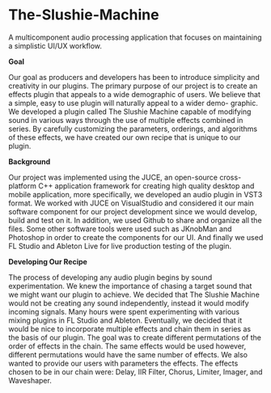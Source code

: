 # The-Slushie-Machine
A multicomponent audio processing application that focuses on maintaining a simplistic UI/UX workflow.

**Goal**

Our goal as producers and developers has been to introduce simplicity and creativity in our plugins. The primary purpose of our project is to create an effects plugin that appeals to a wide demographic of users. We believe that a simple, easy to use plugin will naturally appeal to a wider demo-
graphic. We developed a plugin called The Slushie Machine capable of modifying sound in various ways through the use of multiple effects combined in series. By carefully customizing the parameters, orderings, and algorithms of these effects, we have created our own recipe that is unique to our plugin.

**Background**

Our project was implemented using the JUCE, an open-source cross-platform C++ application framework for creating high quality desktop and mobile application, more specifically, we developed an audio plugin in VST3 format. We worked with JUCE on VisualStudio and considered it our main software component for our project development since we would develop, build and test on it. In addition, we used Github  to share and organize all the files. Some other software tools were used such as JKnobMan and Photoshop in order to create the components for our UI. And finally we used FL Studio and Ableton Live for live production testing of the plugin. 

**Developing Our Recipe**

The process of developing any audio plugin begins by sound experimentation. We knew the importance of chasing a target sound that we might want our plugin to achieve. We decided that The Slushie Machine would not be creating any sound independently, instead it would modify incoming signals. Many hours were spent experimenting with various mixing plugins in FL Studio and Ableton. Eventually, we decided that it would be nice to incorporate multiple effects and chain them in series as the basis of our plugin. The goal was to create different permutations of the order of effects in the chain. The same effects would be used however, different permutations would have the same number of effects. We also wanted to provide our users with parameters the effects. The effects chosen to be in our chain were: Delay, IIR Filter, Chorus, Limiter, Imager, and Waveshaper.

